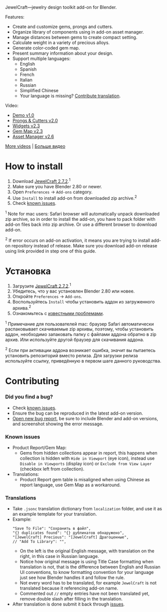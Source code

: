 JewelCraft—jewelry design toolkit add-on for Blender.

Features:

* Create and customize gems, prongs and cutters.
* Organize library of components using in add-on asset manager.
* Manage distances between gems to create compact setting.
* Calculate weight in a variety of precious alloys.
* Generate color-coded gem map.
* Present summary information about your design.
* Support multiple languages:
  * English
  * Spanish
  * French
  * Italian
  * Russian
  * Simplified Chinese
  * Your language is missing? [Contribute translation](#translations).

Video:

* [Demo v1.0](https://youtu.be/XZ6uIdNnrHk)
* [Prongs & Cutters v2.0](https://youtu.be/AZlCFg8bDSg)
* [Widgets v2.3](https://youtu.be/9VN_-seau3k)
* [Gem Map v2.3](https://youtu.be/aQ__ec0BAbE)
* [Asset Manager v2.6](https://youtu.be/SYMHsImXe_c)

[More videos][playlist_en] | [Больше видео][playlist_ru]


How to install
==========================

1. Download [JewelCraft 2.7.2][v_latest].<sup>1</sup>
2. Make sure you have Blender 2.80 or newer.
3. Open `Preferences` → `Add-ons` category.
4. Use `Install` to install add-on from downloaded zip archive.<sup>2</sup>
5. Check [known issues](#known-issues).

<sup>1</sup> Note for mac users: Safari browser will automatically unpack downloaded zip archive, so in order to install the add-on, you have to pack folder with add-on files back into zip archive. Or use a different browser to download add-on.

<sup>2</sup> If error occurs on add-on activation, it means you are trying to install add-on repository instead of release. Make sure you download add-on release using link provided in step one of this guide.


Установка
==========================

1. Загрузите [JewelCraft 2.7.2][v_latest].<sup>1</sup>
2. Убедитесь, что у вас установлен Blender 2.80 или новее.
3. Откройте `Preferences` → `Add-ons`.
4. Воспользуйтесь `Install` чтобы установить аддон из загруженного архива.<sup>2</sup>
5. Ознакомьтесь с [известными проблемами](#known-issues).

<sup>1</sup> Примечание для пользователей mac: браузер Safari автоматически распаковывает скачиваемые zip архивы, поэтому, чтобы установить аддон, необходимо запаковать папку с файлами аддона обратно в zip архив. Или используйте другой браузер для скачивания аддона.

<sup>2</sup> Если при активации аддона возникает ошибка, значит вы пытаетесь установить репозиторий вместо релиза. Для загрузки релиза используйте ссылку, приведённую в первом шаге данного руководства.


Contributing
==========================

### Did you find a bug?

* Check [known issues](#known-issues).
* Ensure the bug can be reproduced in the latest add-on version.
* [Open new bug report][new_bug_report], be sure to include Blender and add-on versions, and screenshot showing the error message.

### Known issues

* Product Report/Gem Map:
  * Gems from hidden collections appear in report, this happens when collection is hidden with  `Hide in Viewport` (eye icon), instead use `Disable in Viewports` (display icon) or `Exclude from View Layer` (checkbox left from collection).
* Translations:
  * Product Report gem table is misaligned when using Chinese as report language, use Gem Map as a workaround.

### Translations

* Take `.jsonc` translation dictionary from `localization` folder, and use it as an example template for your translation.
* Example:
  ```jsonc
  "Save To File": "Сохранить в файл",
  "{} duplicates found": "{} дубликатов обнаружено",
  "[JewelCraft] Precious": "[JewelCraft] Драгоценные",
  // "Add To Library": "",
  ```
  * On the left is the original English message, with translation on the right, in this case in Russian language.
  * Notice how original message is using Title Case formatting when translation is not, that is the difference between English and Russian UI conventions, to know formatting convention for your language just see how Blender handles it and follow the rule.
  * Not every word has to be translated, for example `JewelCraft` is not translated because it referencing add-on name.
  * Commented out `//` empty entries have not been translated yet, remove double slash after filling in the translation.
* After translation is done submit it back through [issues][new_translation].


[v_latest]: https://github.com/mrachinskiy/jewelcraft/releases/download/v2.7.2/jewelcraft-2_7_2.zip
[playlist_en]: https://www.youtube.com/playlist?list=PLCoK1Ao0T01KhfestF7xCic1jf5YjXiVh
[playlist_ru]: https://www.youtube.com/playlist?list=PLCoK1Ao0T01KQ0cobvQLR2q3sYF6fH2lh
[new_bug_report]: https://github.com/mrachinskiy/jewelcraft/issues/new?template=bug_report.md
[new_translation]: https://github.com/mrachinskiy/jewelcraft/issues/new?labels=translation&template=contribute-translation.md
